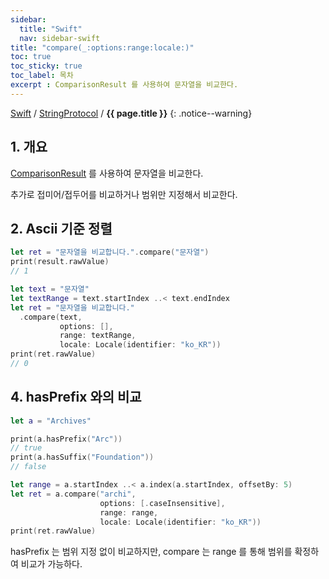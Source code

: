 ```yaml
---
sidebar:
  title: "Swift"
  nav: sidebar-swift
title: "compare(_:options:range:locale:)"
toc: true
toc_sticky: true
toc_label: 목차
excerpt : ComparisonResult 를 사용하여 문자열을 비교한다. 
---
```

[Swift](/swift/) / [StringProtocol](/swift/stringprotocol/) / **{{ page.title }}**
{: .notice--warning}

## 1. 개요
[ComparisonResult](/ios/foundation/filters-and-sorting/ComparisonResult/) 를 사용하여 문자열을 비교한다.

추가로 접미어/접두어를 비교하거나 범위만 지정해서 비교한다.

## 2. Ascii 기준 정렬
```swift
let ret = "문자열을 비교합니다.".compare("문자열")
print(result.rawValue)
// 1
```

```swift
let text = "문자열"
let textRange = text.startIndex ..< text.endIndex
let ret = "문자열을 비교합니다."
  .compare(text,
           options: [],
           range: textRange,
           locale: Locale(identifier: "ko_KR"))
print(ret.rawValue)
// 0

```

## 4. hasPrefix 와의 비교
```swift
let a = "Archives"

print(a.hasPrefix("Arc"))
// true
print(a.hasSuffix("Foundation"))
// false

let range = a.startIndex ..< a.index(a.startIndex, offsetBy: 5)
let ret = a.compare("archi",
                    options: [.caseInsensitive],
                    range: range,
                    locale: Locale(identifier: "ko_KR"))
print(ret.rawValue)
```
hasPrefix 는 범위 지정 없이 비교하지만, compare 는 range 를 통해 범위를 확정하여 비교가 가능하다.
